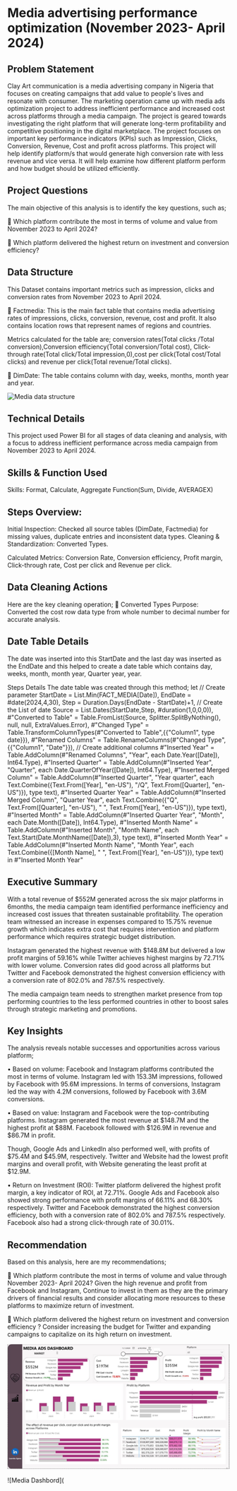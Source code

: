 # Media advertising performance optimization (November 2023- April 2024)
## Problem Statement
Clay Art communication is a media advertising company in Nigeria that focuses on creating campaigns that add value to people's lives and resonate with consumer. The marketing operation came up with media ads optimization project to address inefficient performance and increased cost across platforms through a media campaign. The project is geared towards investigating the right platform that will generate long-term profitability and competitive positioning in the digital marketplace. 
The project focuses on important key performance indicators (KPIs) such as Impression, Clicks, Conversion, Revenue, Cost and profit across platforms. 
This project will help identify platform/s that would generate high conversion rate with less revenue and vice versa. It will help examine how different platform perform and how budget should be utilized efficiently.


## Project Questions
The main objective of this analysis is to identify the key questions, such as;

	Which platform contribute the most in terms of volume and value from November 2023 to April 2024?

	Which platform delivered the highest return on investment and conversion efficiency?


## Data Structure 
This Dataset contains important metrics such as impression, clicks and conversion rates from November 2023 to April 2024. 
 
	Factmedia: This is the main fact table that contains media advertising rates of impressions, clicks, conversion, revenue, cost and profit. It also contains location rows that represent names of regions and countries.

Metrics calculated for the table are; conversion rates(Total clicks /Total conversion),Conversion efficiency(Total conversion/Total cost), Click-through rate(Total click/Total impression,0),cost per click(Total cost/Total clicks) and revenue per click(Total revenue/Total clicks).

	DimDate: The table contains column with day, weeks, months, month year and year.

![Media data structure](https://github.com/laur196/Media-advertising-performance-optimization-November-2023--April-2024-/blob/main/Untitled%20(1).png)

## Technical Details 
This project used Power BI for all stages of data cleaning and analysis, with a focus to address inefficient performance across media campaign from November 2023 to April 2024.

## Skills & Function Used 
Skills: Format, Calculate, Aggregate Function(Sum, Divide, AVERAGEX)

## Steps Overview:

Initial Inspection: Checked all source tables (DimDate, Factmedia) for missing values, duplicate entries and inconsistent data types.
Cleaning & Standardization: Converted Types.

Calculated Metrics: Conversion Rate, Conversion efficiency, Profit margin, Click-through rate, Cost per click and Revenue per click.

## Data Cleaning Actions
Here are the key cleaning operation;
	Converted Types
Purpose: Converted the cost row data type from whole number to decimal number for accurate analysis.

## Date Table Details 
The date was inserted into this StartDate and the last day was inserted as the EndDate and this helped to create a date table which contains day, weeks, month, month year, Quarter year, year. 

Steps Details 
The date table was created through this method;
let 
// Create parameter 
    StartDate = List.Min(FACT_MEDIA[Date]),
    EndDate = #date(2024,4,30),
    Step = Duration.Days(EndDate - StartDate)+1, 
// Create the List of date
    Source = List.Dates(StartDate,Step, #duration(1,0,0,0)), 
    #"Converted to Table" = Table.FromList(Source, Splitter.SplitByNothing(), null, null, ExtraValues.Error),
    #"Changed Type" = Table.TransformColumnTypes(#"Converted to Table",{{"Column1", type date}}),
    #"Renamed Columns" = Table.RenameColumns(#"Changed Type",{{"Column1", "Date"}}),
// Create additional columns 
    #"Inserted Year" = Table.AddColumn(#"Renamed Columns", "Year", each Date.Year([Date]), Int64.Type),
    #"Inserted Quarter" = Table.AddColumn(#"Inserted Year", "Quarter", each Date.QuarterOfYear([Date]), Int64.Type),
    #"Inserted Merged Column" = Table.AddColumn(#"Inserted Quarter", "Year quarter", each Text.Combine({Text.From([Year], "en-US"), "/Q", Text.From([Quarter], "en-US")}), type text),
    #"Inserted Quarter Year" = Table.AddColumn(#"Inserted Merged Column", "Quarter Year", each Text.Combine({"Q", Text.From([Quarter], "en-US"), " ", Text.From([Year], "en-US")}), type text), 
    #"Inserted Month" = Table.AddColumn(#"Inserted Quarter Year", "Month", each Date.Month([Date]), Int64.Type),
    #"Inserted Month Name" = Table.AddColumn(#"Inserted Month", "Month Name", each Text.Start(Date.MonthName([Date]),3), type text),
    #"Inserted Month Year" = Table.AddColumn(#"Inserted Month Name", "Month Year", each Text.Combine({[Month Name], " ", Text.From([Year], "en-US")}), type text)
in
    #"Inserted Month Year"

## Executive Summary

With a total revenue of $552M generated across the six major platforms in 6months, the media campaign team identified performance inefficiency and increased cost issues that threaten sustainable profitability. The operation team witnessed an increase in expenses compared to 15.75% revenue growth which indicates extra cost that requires intervention and platform performance which requires strategic budget distribution.

Instagram generated the highest revenue with $148.8M but delivered a low profit margins of 59.16% while Twitter achieves highest margins by 72.71% with lower volume. Conversion rates did good across all platforms but Twitter and Facebook demonstrated the highest conversion efficiency with a conversion rate of 802.0% and 787.5% respectively. 

The media campaign team needs to strengthen market presence from top performing countries to the less performed countries in other to boost sales through strategic marketing and promotions.

## Key Insights
The analysis reveals notable successes and opportunities across various platform;

•	Based on volume: Facebook and Instagram platforms contributed the most in terms of volume. Instagram led with 153.3M impressions, followed by Facebook with 95.6M impressions. In terms of conversions, Instagram led the way with 4.2M conversions, followed by Facebook with 3.6M conversions.

•	Based on value: Instagram and Facebook were the top-contributing platforms. Instagram generated the most revenue at $148.7M and the highest profit at $88M. Facebook followed with $126.9M in revenue and $86.7M in profit.

Though, Google Ads and LinkedIn also performed well, with profits of $75.4M and $45.9M, respectively. Twitter and Website had the lowest profit margins and overall profit, with Website generating the least profit at $12.9M.

•	Return on Investment (ROI): Twitter platform delivered the highest profit margin, a key indicator of ROI, at 72.71%. Google Ads and Facebook also showed strong performance with profit margins of 66.11% and 68.30% respectively. Twitter and Facebook demonstrated the highest conversion efficiency, both with a conversion rate of 802.0% and 787.5% respectively. Facebook also had a strong click-through rate of 30.01%.

## Recommendation 
Based on this analysis, here are my recommendations;

	Which platform contribute the most in terms of volume and value through November 2023- April 2024?
Given the high revenue and profit from Facebook and Instagram, Continue to invest in them as they are the primary drivers of financial results and consider allocating more resources to these platforms to maximize return of investment.

	Which platform delivered the highest return on investment and conversion efficiency ?
Consider increasing the budget for Twitter  and expanding campaigns to capitalize on its high return on investment.

![Media Dashboard](https://github.com/laur196/Data-Analyst-Project-/blob/main/Media%20advertising%20performance%20optimization.JPG)

![Media Dashbord](

